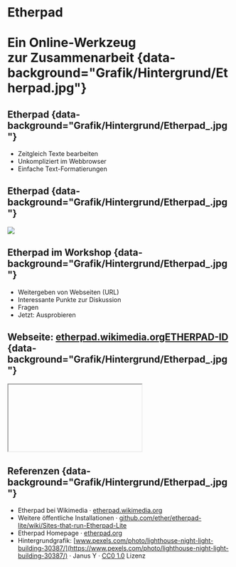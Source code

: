 
# Etherpad<br /><br />Ein Online-Werkzeug<br />zur Zusammenarbeit {data-background="Grafik/Hintergrund/Etherpad.jpg"}

## Etherpad {data-background="Grafik/Hintergrund/Etherpad_.jpg"}

- Zeitgleich Texte bearbeiten
- Unkompliziert im Webbrowser
- Einfache Text-Formatierungen


## Etherpad {data-background="Grafik/Hintergrund/Etherpad_.jpg"}

![](Grafik/Etherpad/Etherpad-Screenshot.png)


## Etherpad im Workshop {data-background="Grafik/Hintergrund/Etherpad_.jpg"}

- Weitergeben von Webseiten (URL)
- Interessante Punkte zur Diskussion
- Fragen
- Jetzt: Ausprobieren


## <span class="iframe">Webseite: [etherpad.wikimedia.orgETHERPAD-ID](https://etherpad.wikimedia.orgETHERPAD-ID)</span> {data-background="Grafik/Hintergrund/Etherpad_.jpg"}

<iframe data-src="https://etherpad.wikimedia.orgETHERPAD-ID"></iframe>


## Referenzen {data-background="Grafik/Hintergrund/Etherpad_.jpg"}

<div class="quellen">

- <span class="highlight">Etherpad bei Wikimedia</span> &middot; [etherpad.wikimedia.org](https://etherpad.wikimedia.org/)
- Weitere öffentliche Installationen &middot;  [github.com/ether/etherpad-lite/wiki/Sites-that-run-Etherpad-Lite](https://github.com/ether/etherpad-lite/wiki/Sites-that-run-Etherpad-Lite)
- Etherpad Homepage &middot; [etherpad.org](http://etherpad.org/)
- Hintergrundgrafik:
  [www.pexels.com/photo/lighthouse-night-light-building-30387/](https://www.pexels.com/photo/lighthouse-night-light-building-30387/) &middot;
  Janus Y &middot;
  [CC0 1.0](http://creativecommons.org/publicdomain/zero/1.0/) Lizenz

</div>
